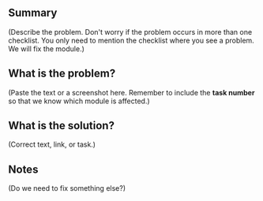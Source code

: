 ## Summary

(Describe the problem. Don't worry if the problem occurs in more than one checklist. You only need to mention the checklist where you see a problem. We will fix the module.)

## What is the problem?

(Paste the text or a screenshot here. Remember to include the **task number** so that we know which module is affected.)

## What is the solution?

(Correct text, link, or task.)

## Notes

(Do we need to fix something else?)
